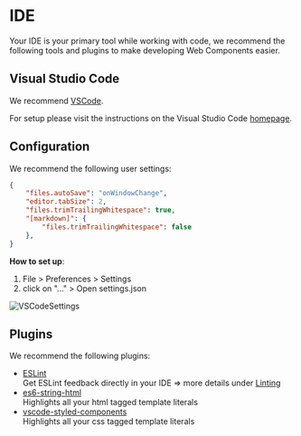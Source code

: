 # IDE

Your IDE is your primary tool while working with code, we recommend the following tools and plugins to make developing Web Components easier.

## Visual Studio Code

We recommend [VSCode](https://code.visualstudio.com/).

For setup please visit the instructions on the Visual Studio Code [homepage](https://code.visualstudio.com/).

## Configuration

We recommend the following user settings:
```json
{
    "files.autoSave": "onWindowChange",
    "editor.tabSize": 2,
    "files.trimTrailingWhitespace": true,
    "[markdown]": {
        "files.trimTrailingWhitespace": false
    },
}
```
**How to set up**:
1. File > Preferences > Settings
1. click on "..." > Open settings.json

![VSCodeSettings](/ide-vscode-settings.gif)

## Plugins

We recommend the following plugins:

* [ESLint](https://marketplace.visualstudio.com/items?itemName=dbaeumer.vscode-eslint)  
Get ESLint feedback directly in your IDE => more details under [Linting](./guide/linting)
* [es6-string-html](https://marketplace.visualstudio.com/items?itemName=Tobermory.es6-string-html)  
Highlights all your html tagged template literals
* [vscode-styled-components](https://marketplace.visualstudio.com/items?itemName=jpoissonnier.vscode-styled-components)  
Highlights all your css tagged template literals
